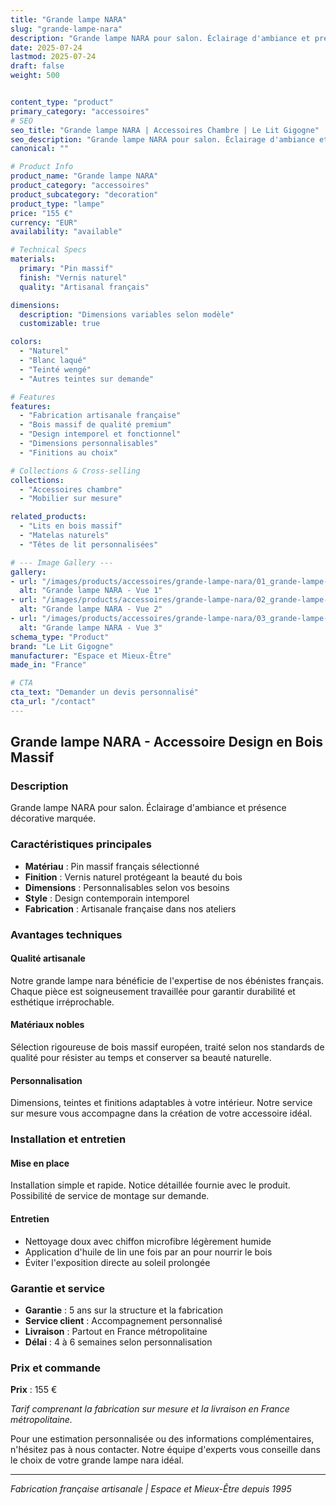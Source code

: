 ```yaml
---
title: "Grande lampe NARA"
slug: "grande-lampe-nara"
description: "Grande lampe NARA pour salon. Éclairage d'ambiance et présence décorative marquée."
date: 2025-07-24
lastmod: 2025-07-24
draft: false
weight: 500


content_type: "product"
primary_category: "accessoires"
# SEO
seo_title: "Grande lampe NARA | Accessoires Chambre | Le Lit Gigogne"
seo_description: "Grande lampe NARA pour salon. Éclairage d'ambiance et présence décorative marquée."
canonical: ""

# Product Info
product_name: "Grande lampe NARA"
product_category: "accessoires"
product_subcategory: "decoration"
product_type: "lampe"
price: "155 €"
currency: "EUR"
availability: "available"

# Technical Specs
materials:
  primary: "Pin massif"
  finish: "Vernis naturel"
  quality: "Artisanal français"

dimensions:
  description: "Dimensions variables selon modèle"
  customizable: true

colors:
  - "Naturel"
  - "Blanc laqué" 
  - "Teinté wengé"
  - "Autres teintes sur demande"

# Features
features:
  - "Fabrication artisanale française"
  - "Bois massif de qualité premium"  
  - "Design intemporel et fonctionnel"
  - "Dimensions personnalisables"
  - "Finitions au choix"

# Collections & Cross-selling
collections:
  - "Accessoires chambre"
  - "Mobilier sur mesure"

related_products:
  - "Lits en bois massif"
  - "Matelas naturels"
  - "Têtes de lit personnalisées"

# --- Image Gallery ---
gallery:
- url: "/images/products/accessoires/grande-lampe-nara/01_grande-lampe-nara.jpg"
  alt: "Grande lampe NARA - Vue 1"
- url: "/images/products/accessoires/grande-lampe-nara/02_grande-lampe-nara.jpg"
  alt: "Grande lampe NARA - Vue 2"
- url: "/images/products/accessoires/grande-lampe-nara/03_grande-lampe-nara.jpg"
  alt: "Grande lampe NARA - Vue 3"
schema_type: "Product"
brand: "Le Lit Gigogne"
manufacturer: "Espace et Mieux-Être"
made_in: "France"

# CTA
cta_text: "Demander un devis personnalisé"
cta_url: "/contact"
---
```


## Grande lampe NARA - Accessoire Design en Bois Massif

### Description

Grande lampe NARA pour salon. Éclairage d'ambiance et présence décorative marquée.

### Caractéristiques principales

- **Matériau** : Pin massif français sélectionné
- **Finition** : Vernis naturel protégeant la beauté du bois
- **Dimensions** : Personnalisables selon vos besoins
- **Style** : Design contemporain intemporel
- **Fabrication** : Artisanale française dans nos ateliers

### Avantages techniques

#### Qualité artisanale
Notre grande lampe nara bénéficie de l'expertise de nos ébénistes français. Chaque pièce est soigneusement travaillée pour garantir durabilité et esthétique irréprochable.

#### Matériaux nobles
Sélection rigoureuse de bois massif européen, traité selon nos standards de qualité pour résister au temps et conserver sa beauté naturelle.

#### Personnalisation
Dimensions, teintes et finitions adaptables à votre intérieur. Notre service sur mesure vous accompagne dans la création de votre accessoire idéal.

### Installation et entretien

#### Mise en place
Installation simple et rapide. Notice détaillée fournie avec le produit. Possibilité de service de montage sur demande.

#### Entretien
- Nettoyage doux avec chiffon microfibre légèrement humide
- Application d'huile de lin une fois par an pour nourrir le bois
- Éviter l'exposition directe au soleil prolongée

### Garantie et service

- **Garantie** : 5 ans sur la structure et la fabrication
- **Service client** : Accompagnement personnalisé
- **Livraison** : Partout en France métropolitaine
- **Délai** : 4 à 6 semaines selon personnalisation

### Prix et commande

**Prix** : 155 €

*Tarif comprenant la fabrication sur mesure et la livraison en France métropolitaine.*

Pour une estimation personnalisée ou des informations complémentaires, n'hésitez pas à nous contacter. Notre équipe d'experts vous conseille dans le choix de votre grande lampe nara idéal.

---

*Fabrication française artisanale | Espace et Mieux-Être depuis 1995*
